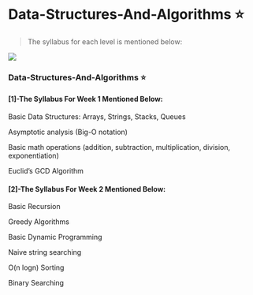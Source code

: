 # Data-Structures-And-Algorithms :star:
> The syllabus for each level is mentioned below:

![](http://inside.mines.edu/UserFiles/Image/ComputerScience/CS%20PDFs/algorithms.png)

### Data-Structures-And-Algorithms  :star:
#### [1]-The Syllabus For Week 1 Mentioned Below:

Basic Data Structures: Arrays, Strings, Stacks, Queues

Asymptotic analysis (Big-O notation)

Basic math operations (addition, subtraction, multiplication, division, exponentiation)

Euclid’s GCD Algorithm



#### [2]-The Syllabus For Week 2 Mentioned Below:


Basic Recursion

Greedy Algorithms

Basic Dynamic Programming

Naive string searching

O(n logn) Sorting

Binary Searching
